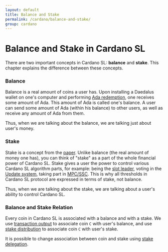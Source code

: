 ```yaml
---
layout: default
title: Balance and Stake
permalink: /cardano/balance-and-stake/
group: cardano
---
```

<!-- Reviewed at e070e675764738b5190b2f93424de403f1937216 -->

# Balance and Stake in Cardano SL

There are two important concepts in Cardano SL: **balance** and **stake**. This chapter
explains the difference between these concepts.

### Balance

Balance is a real amount of coins a user has. Upon installing a Daedalus wallet on one's computer
and performing [Ada redemption](/timeline/bootstrap/), one receives some amount of Ada. This amount of
Ada is called one's balance. A user can send some amount of Ada (within his balance) to other users, as well as
receive any amount of Ada from them.

Thus, when we are talking about the balance, we are talking just about user's money.

### Stake

Stake is a concept from the [paper](/glossary/#paper). Unlike balance (the real amount of money one has),
you can think of "stake" as a part of the whole financial power of Cardano SL. Stake gives a user the
power to control various Cardano SL algorithm parts, for example: being the [slot leader](/glossary/#slot-leader),
voting in the [Update system](/cardano/update-mechanism/), taking part in [MPC/SSC](/technical/leader-selection/#follow-the-satoshi). This is why all thresholds in Cardano SL protocol are expressed in terms of stake,
not balance.

Thus, when we are talking about the stake, we are talking about a user's ability to control Cardano SL.

### Balance and Stake Relation

Every coin in Cardano SL is associated with a balance and with a stake. We use [transaction output](/cardano/transactions/#design)
to associate coin `C` with user's balance, and use [stake distribution](/cardano/transactions/#transaction-distribution)
to associate coin `C` with user's stake.

It is possible to change association between coin and stake using [stake delegation](/technical/delegation/).
